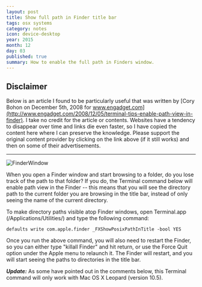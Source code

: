 ```yaml
---
layout: post
title: Show full path in Finder title bar
tags: osx systems
category: notes
icon: device-desktop
year: 2015
month: 12
day: 03
published: true
summary: How to enable the full path in Finders window.
---
```

Disclaimer
----------

Below is an article I found to be particularly useful that was written by [Cory Bohon on December 5th, 2008 for www.engadget.com](http://www.engadget.com/2008/12/05/terminal-tips-enable-path-view-in-finder).
I take no credit for the article or contents.
Websites have a tendency to disappear over time and links die even faster, so I have copied the content here where I can preserve the knowledge.
Please support the original content provider by clicking on the link above (if it still works) and then on some of their advertisements.

----------------------------------------

![FinderWindow](http://www.blogcdn.com/www.tuaw.com/media/2008/12/picture-2_terminal-tips_-enable-path-view-in-finder_cb12793.jpg)

When you open a Finder window and start browsing to a folder, do you lose track of the path to that folder?
If you do, the Terminal command below will enable path view in the Finder -- this means that you will see the directory path to the current folder you are browsing in the title bar, instead of only seeing the name of the current directory.

To make directory paths visible atop Finder windows, open Terminal.app (/Applications/Utilities/) and type the following command:

```
defaults write com.apple.finder _FXShowPosixPathInTitle -bool YES
```

Once you run the above command, you will also need to restart the Finder, so you can either type "killall Finder" and hit return, or use the Force Quit option under the Apple menu to relaunch it.
The Finder will restart, and you will start seeing the paths to directories in the title bar.

***Update:*** As some have pointed out in the comments below, this Terminal command will only work with Mac OS X Leopard (version 10.5).
